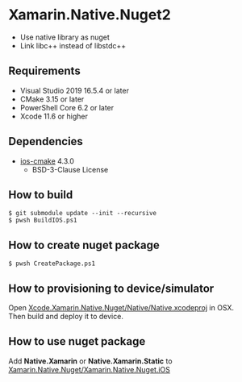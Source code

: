 # Xamarin.Native.Nuget2

* Use native library as nuget
* Link libc++ instead of libstdc++

## Requirements

* Visual Studio 2019 16.5.4 or later
* CMake 3.15 or later
* PowerShell Core 6.2 or later
* Xcode 11.6 or higher

## Dependencies

* [ios-cmake](https://github.com/leetal/ios-cmake) 4.3.0
  * BSD-3-Clause License

## How to build

````shell
$ git submodule update --init --recursive
$ pwsh BuildIOS.ps1
````

## How to create nuget package

````shell
$ pwsh CreatePackage.ps1
````

## How to provisioning to device/simulator

Open [Xcode.Xamarin.Native.Nuget/Native/Native.xcodeproj](Xcode.Xamarin.Native.Nuget/Native/Native.xcodeproj) in OSX.  
Then build and deploy it to device.

## How to use nuget package

Add **Native.Xamarin** or **Native.Xamarin.Static** to [Xamarin.Native.Nuget/Xamarin.Native.Nuget.iOS](Xamarin.Native.Nuget/Xamarin.Native.Nuget.iOS)